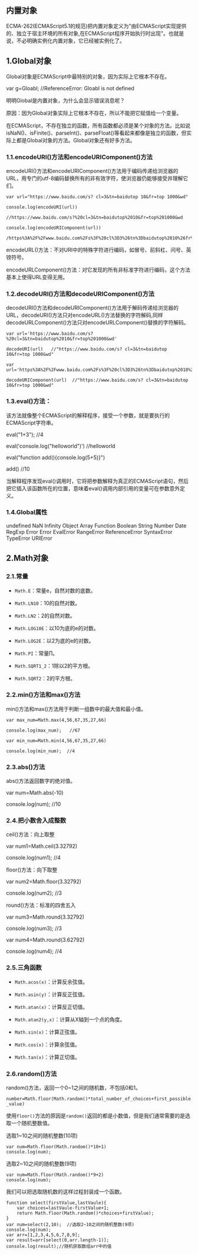 ## 内置对象

ECMA-262(ECMAScript5.1的规范)把内置对象定义为"由ECMAScript实现提供的、独立于宿主环境的所有对象,在ECMAScript程序开始执行时出现"。也就是说，不必明确实例化内置对象，它已经被实例化了。

## 1.Global对象

Global对象是ECMAScript中最特别的对象，因为实际上它根本不存在。

var g=Gloabl;  //ReferenceError: Gloabl is not defined

明明Global是内置对象，为什么会显示错误消息呢？

原因：因为Global对象实际上它根本不存在，所以不能把它赋值给一个变量。

在ECMAScript，不存在独立的函数，所有函数都必须是某个对象的方法。比如说isNaN()、isFinite()、parseInt()、parseFloat()等看起来都像是独立的函数，但实际上都是Global对象的方法。Global对象还有好多方法。

### 1.1.encodeURI()方法和encodeURIComponent()方法

encodeURI()方法和encodeURIComponent()方法用于编码传递给浏览器的URL，用专门的utf-8编码替换所有的非有效字符，使浏览器仍能够接受并理解它们。

```
var url="https://www.baidu.com/s? cl=3&tn=baidutop 10&fr=top 1000&wd"

console.log(encodeURI(url))

//https://www.baidu.com/s?%20cl=3&tn=baidutop%2010&fr=top%201000&wd

console.log(encodeURIComponent(url))

/https%3A%2F%2Fwww.baidu.com%2Fs%3F%20cl%3D3%26tn%3Dbaidutop%2010%26fr%3Dtop%201000%26wd

```

encodeURL()方法：不对URI中的特殊字符进行编码，如冒号、前斜杠、问号、英镑符号。

encodeURLComponent()方法：对它发现的所有非标准字符进行编码，这个方法基本上使得URL变得无用。

### 1.2.decodeURI()方法和decodeURIComponent()方法

decodeURI()方法和decodeURIComponent()方法用于解码传递给浏览器的URL，decodeURI()方法只对encodeURL()方法替换的字符解码,同样decodeURLComponent()方法只对encodeURLComponent()替换的字符解码。

```
var url='https://www.baidu.com/s?%20cl=3&tn=baidutop%2010&fr=top%201000&wd'

decodeURI(url)   //"https://www.baidu.com/s? cl=3&tn=baidutop 10&fr=top 1000&wd"

var url='https%3A%2F%2Fwww.baidu.com%2Fs%3F%20cl%3D3%26tn%3Dbaidutop%2010%26fr%3Dtop%201000%26wd'

decodeURIComponent(url)  //"https://www.baidu.com/s? cl=3&tn=baidutop 10&fr=top 1000&wd"
```

### 1.3.eval()方法：

该方法就像整个ECMAScript的解释程序，接受一个参数，就是要执行的ECMAScript字符串。

eval("1+3");   //4

eval('console.log("helloworld")')   //helloworld

eval("function add(){console.log(5+5)}")

add()   //10

当解释程序发现eval()调用时，它将把参数解释为真正的ECMAScript语句，然后把它插入该函数所在的位置，意味着eval()调用内部引用的变量可在参数意外定义。

### 1.4.Global属性

undefined  NaN      Infinity     Object
Array      Function  Boolean     String
Number     Date      RegExp      Error
Error    EvalError    RangeError  ReferenceError
SyntaxError   TypeError    URIError

## 2.Math对象

### 2.1.常量

* `Math.E`：常量e，自然对数的底数。

* `Math.LN10`：10的自然对数。

* `Math.LN2`：2的自然对数。

* `Math.LOG10E`：以10为底的e的对数。

* `Math.LOG2E`：以2为底的e的对数。

* `Math.PI`：常量∏。

* `Math.SQRT1_2`：1除以2的平方根。

* `Math.SQRT2`：2的平方根。

### 2.2.min()方法和max()方法

min()方法和max()方法用于判断一组数中的最大值和最小值。

```
var max_num=Math.max(4,56,67,35,27,66)

console.log(max_num);   //67

var min_num=Math.min(4,56,67,35,27,66)

console.log(min_num);  //4
```

### 2.3.abs()方法

abs()方法返回数字的绝对值。

var num=Math.abs(-10)

console.log(num);  //10

### 2.4.把小数舍入成整数

ceil()方法：向上取整

var num1=Math.ceil(3.32792)

console.log(num1);  //4

floor()方法：向下取整

var num2=Math.floor(3.32792)

console.log(num2);  //3

round()方法：标准的四舍五入

var num3=Math.round(3.32792)

console.log(num3);  //3

var num4=Math.round(3.62792)

console.log(num4);  //4

### 2.5.三角函数

* `Math.acos(x)`：计算反余弦值。

* `Math.asin(y)`：计算反正弦值。

* `Math.atan(x)`：计算反正切值。

* `Math.atan2(y,x)`：计算从X轴到一个点的角度。

* `Math.sin(x)`：计算正弦值。

* `Math.cos(x)`：计算余弦值。

* `Math.tan(x)`：计算正切值。

### 2.6.random()方法

random()方法，返回一个0~1之间的随机数，不包括0和1。

`number=Math.floor(Math.random()*total_number_of_choices+first_possible_value)`

使用`floor()`方法的原因是`random()`返回的都是小数值，但是我们通常需要的是选取一个随机整数值。

选取1~10之间的随机整数(10项)

```
var num=Math.floor(Math.random()*10+1)
console.log(num);
```

选取2~10之间的随机整数(9项)

```
var num=Math.floor(Math.random()*9+2)
console.log(num);

```


我们可以把选取随机数的这样过程封装成一个函数。

```
function select(firstValue,lastVaule){
	var choices=lastVaule-firstValue+1;
	return Math.floor(Math.random()*choices+firstValue);
}
var num=select(2,10);  //选取2~10之间的随机整数(9项)
console.log(num);
var arr=[1,2,3,4,5,6,7,8,9];
var result=arr[select(0,arr.length-1)];
console.log(result);//随机获取数组arr中的值

```
